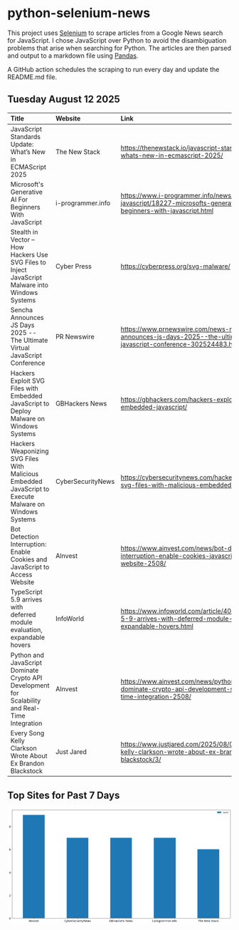 # python-selenium-news

This project uses [Selenium](https://www.seleniumhq.org/) to scrape articles from a Google News search for JavaScript.
I chose JavaScript over Python to avoid the disambiguation problems that arise when searching for Python.
The articles are then parsed and output to a markdown file using [Pandas](https://pandas.pydata.org/).

A GitHub action schedules the scraping to run every day and update the README.md file.

## Tuesday August 12 2025


| Title                                                                                                  | Website           | Link                                                                                                                              |
|:-------------------------------------------------------------------------------------------------------|:------------------|:----------------------------------------------------------------------------------------------------------------------------------|
| JavaScript Standards Update: What’s New in ECMAScript 2025                                             | The New Stack     | https://thenewstack.io/javascript-standards-update-whats-new-in-ecmascript-2025/                                                  |
| Microsoft's Generative AI For Beginners With JavaScript                                                | i-programmer.info | https://www.i-programmer.info/news/167-javascript/18227-microsofts-generative-ai-for-beginners-with-javascript.html               |
| Stealth in Vector – How Hackers Use SVG Files to Inject JavaScript Malware into Windows Systems        | Cyber Press       | https://cyberpress.org/svg-malware/                                                                                               |
| Sencha Announces JS Days 2025 -- The Ultimate Virtual JavaScript Conference                            | PR Newswire       | https://www.prnewswire.com/news-releases/sencha-announces-js-days-2025--the-ultimate-virtual-javascript-conference-302524483.html |
| Hackers Exploit SVG Files with Embedded JavaScript to Deploy Malware on Windows Systems                | GBHackers News    | https://gbhackers.com/hackers-exploit-svg-files-with-embedded-javascript/                                                         |
| Hackers Weaponizing SVG Files With Malicious Embedded JavaScript to Execute Malware on Windows Systems | CyberSecurityNews | https://cybersecuritynews.com/hackers-weaponizing-svg-files-with-malicious-embedded-javascript/                                   |
| Bot Detection Interruption: Enable Cookies and JavaScript to Access Website                            | AInvest           | https://www.ainvest.com/news/bot-detection-interruption-enable-cookies-javascript-access-website-2508/                            |
| TypeScript 5.9 arrives with deferred module evaluation, expandable hovers                              | InfoWorld         | https://www.infoworld.com/article/4020579/typescript-5-9-arrives-with-deferred-module-evaluation-expandable-hovers.html           |
| Python and JavaScript Dominate Crypto API Development for Scalability and Real-Time Integration        | AInvest           | https://www.ainvest.com/news/python-javascript-dominate-crypto-api-development-scalability-real-time-integration-2508/            |
| Every Song Kelly Clarkson Wrote About Ex Brandon Blackstock                                            | Just Jared        | https://www.justjared.com/2025/08/07/every-song-kelly-clarkson-wrote-about-ex-brandon-blackstock/3/                               |
## Top Sites for Past 7 Days

![Graph of Top Sites](https://raw.githubusercontent.com/dan-mba/python-selenium-news/main/last-week.png)
